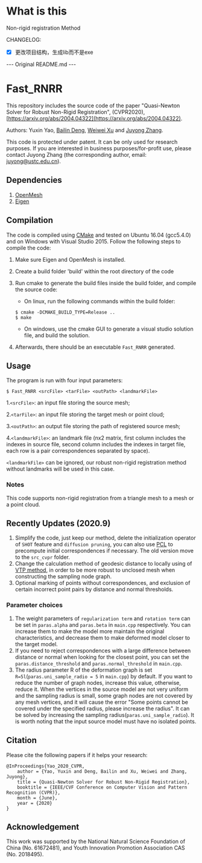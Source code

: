 # What is this

Non-rigid registration Method

CHANGELOG:
- [x] 更改项目结构，生成lib而不是exe


--- Original README.md ---

# Fast_RNRR
This repository includes the source code of the paper "Quasi-Newton Solver for Robust Non-Rigid Registration", (CVPR2020), [https://arxiv.org/abs/2004.04322](https://arxiv.org/abs/2004.04322).

Authors: Yuxin Yao, [Bailin Deng](http://www.bdeng.me/), [Weiwei Xu](http://www.cad.zju.edu.cn/home/weiweixu/) and [Juyong Zhang](http://staff.ustc.edu.cn/~juyong/).

This code is protected under patent. It can be only used for research purposes. If you are interested in business purposes/for-profit use, please contact Juyong Zhang (the corresponding author, email: juyong@ustc.edu.cn).

## Dependencies
1. [OpenMesh](https://www.graphics.rwth-aachen.de/software/openmesh/)
2. [Eigen](http://eigen.tuxfamily.org/index.php?title=Main_Page)

## Compilation
The code is compiled using [CMake](https://cmake.org/) and tested on Ubuntu 16.04 (gcc5.4.0) and on Windows with Visual Studio 2015. 
Follow the following steps to compile the code:

1) Make sure Eigen and OpenMesh is installed. 

2) Create a build folder 'build' within the root directory of the code

3) Run cmake to generate the build files inside the build folder, and compile the source code:
    - On linux, run the following commands within the build folder:
    ```
   $ cmake -DCMAKE_BUILD_TYPE=Release ..
   $ make
    ```
    - On windows, use the cmake GUI to generate a visual studio solution file, and build the solution.

4) Afterwards, there should be an executable `Fast_RNRR` generated.

## Usage
The program is run with four input parameters:
```
$ Fast_RNRR <srcFile> <tarFile> <outPath> <landmarkFile>
```
1.`<srcFile>`: an input file storing the source mesh;

2.`<tarFile>`: an input file storing the target mesh or point cloud; 

3.`<outPath>`: an output file storing the path of registered source mesh; 

4.`<landmarkFile>`: an landmark file (nx2 matrix, first column includes the indexes in source file, second column includes the indexes in target file, each row is a pair correspondences separated by space).

`<landmarkFile>` can be ignored, our robust non-rigid registration method without landmarks will be used in this case.

### Notes

This code supports non-rigid registration from a triangle mesh to a mesh or a point cloud.

## Recently Updates (2020.9)

1. Simplify the code, just keep our method, delete the initialization operator of `SHOT` feature and `diffusion pruning`, you can also use [PCL](https://pointclouds.org/) to precompute initial correspondences if necessary. The old version move to the `src_cvpr` folder.
2. Change the calculation method of geodesic distance to locally using of [VTP method](https://github.com/YipengQin/VTP_source_code), in order to be more robust to unclosed mesh when constructing the sampling node graph.
3. Optional marking of points without correspondences, and exclusion of certain incorrect point pairs by distance and normal thresholds.

### Parameter choices
1. The weight parameters of `regularization term` and `rotation term` can be set in `paras.alpha` and `paras.beta` in `main.cpp` respectively. You can increase them to make the model more maintain the original characteristics, and decrease them to make deformed model closer to the target model. 
2. If you need to reject correspondences with a large difference between distance or normal when looking for the closest point, you can set the `paras.distance_threshold`  and `paras.normal_threshold` in `main.cpp`.
3. The radius parameter R of the deformation graph is set `R=5l`(`paras.uni_sample_radio = 5` in `main.cpp`) by default. If you want to reduce the number of graph nodes, increase this value, otherwise, reduce it. When  the vertices in the source model are not very uniform and the sampling radius is small, some graph nodes are not covered by any mesh vertices, and it will cause the error "Some points cannot be covered under the specified radius, please increase the radius". It can be solved by increasing the sampling radius(`paras.uni_sample_radio`). It is worth noting that the input source model must have no isolated points.

## Citation
Please cite the following papers if it helps your research:
```
@InProceedings{Yao_2020_CVPR,
    author = {Yao, Yuxin and Deng, Bailin and Xu, Weiwei and Zhang, Juyong},
    title = {Quasi-Newton Solver for Robust Non-Rigid Registration},
    booktitle = {IEEE/CVF Conference on Computer Vision and Pattern Recognition (CVPR)},
    month = {June},
    year = {2020}
}
```

## Acknowledgement
This work was supported by the National Natural Science Foundation of China (No. 61672481), and Youth Innovation Promotion Association CAS (No. 2018495).
